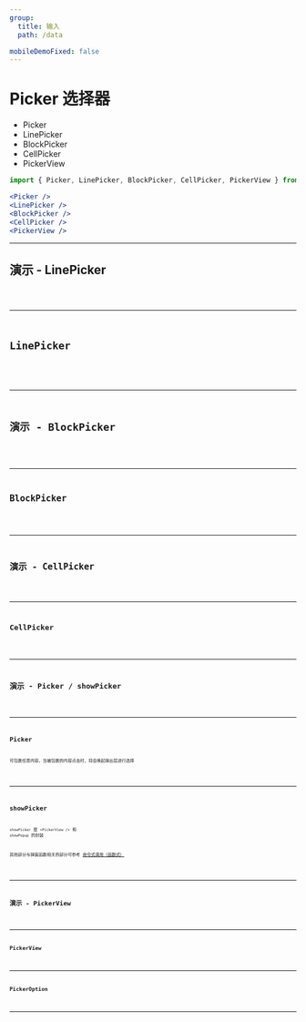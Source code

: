 ```yaml
---
group:
  title: 输入
  path: /data

mobileDemoFixed: false
---
```


# Picker 选择器

- Picker <ImportCost name="Picker" />
- LinePicker <ImportCost name="LinePicker" />
- BlockPicker <ImportCost name="BlockPicker" />
- CellPicker <ImportCost name="CellPicker" />
- PickerView <ImportCost name="PickerView" />

<!-- prettier-ignore -->
```jsx | pure
import { Picker, LinePicker, BlockPicker, CellPicker, PickerView } from '@fexd/mobile'

<Picker />
<LinePicker />
<BlockPicker />
<CellPicker />
<PickerView />
```

---

## 演示 - LinePicker

<code src="./demos/LinePickerDemo.tsx" />

---

## LinePicker

<API identifier="LinePicker" hideTitle src="../LinePicker/type.tsx" exports='["default"]'></API>

---

## 演示 - BlockPicker

<code src="./demos/BlockPickerDemo.tsx" />

---

## BlockPicker

<API identifier="BlockPicker" hideTitle src="../BlockPicker/type.tsx" exports='["default"]'></API>

---

## 演示 - CellPicker

<code src="./demos/CellPickerDemo.tsx" />

---

## CellPicker

<API identifier="CellPicker" hideTitle src="../CellPicker/type.tsx" exports='["default"]'></API>

---

## 演示 - Picker / showPicker

<code src="./demos/basic.tsx" />

---

## Picker

可包裹任意内容，当被包裹的内容点击时，将会唤起弹出层进行选择

<API identifier="Picker" hideTitle src="./type.tsx" exports='["default"]'></API>

---

## showPicker

`showPicker` 是 `<PickerView />` 和 `showPopup` 的封装

其他部分与弹窗函数相关的部分可参考 [命令式调用（函数式）](/#/exports/feedback/api-method-call)

<API identifier="showPicker" hideTitle src="../showPicker/type.tsx" exports='["default"]'></API>

---

## 演示 - PickerView

<code src="./demos/pickerView.tsx" />

---

## PickerView

<API identifier="PickerView" hideTitle src="../PickerView/type.tsx" exports='["default"]'></API>

---

## PickerOption

<API identifier="PickerOption" hideTitle src="../PickerView/type.tsx" exports='["DOC_PickerOption"]'></API>

---

<!-- ## 演示

<code src="./demos/demo1/index.tsx" /> -->
